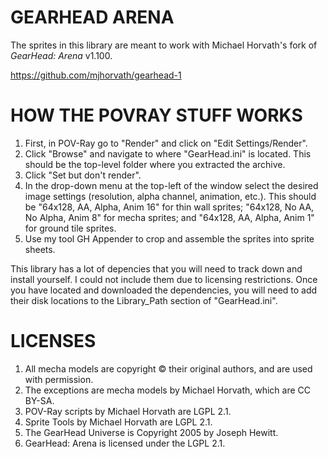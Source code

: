 # GEARHEAD ARENA

The sprites in this library are meant to work with Michael Horvath's fork of _GearHead: Arena_ v1.100.

https://github.com/mjhorvath/gearhead-1

# HOW THE POVRAY STUFF WORKS

1. First, in POV-Ray go to "Render" and click on "Edit Settings/Render".
1. Click "Browse" and navigate to where "GearHead.ini" is located. This should be the top-level folder where you extracted the archive.
1. Click "Set but don't render".
1. In the drop-down menu at the top-left of the window select the desired image settings (resolution, alpha channel, animation, etc.). This should be "64x128, AA, Alpha, Anim 16" for thin wall sprites; "64x128, No AA, No Alpha, Anim 8" for mecha sprites; and "64x128, AA, Alpha, Anim 1" for ground tile sprites.
1. Use my tool GH Appender to crop and assemble the sprites into sprite sheets.

This library has a lot of depencies that you will need to track down and install yourself. I could not include them due to licensing restrictions. Once you have located and downloaded the dependencies, you will need to add their disk locations to the Library_Path section of "GearHead.ini".

# LICENSES

1. All mecha models are copyright © their original authors, and are used with permission.
1. The exceptions are mecha models by Michael Horvath, which are CC BY-SA.
1. POV-Ray scripts by Michael Horvath are LGPL 2.1.
1. Sprite Tools by Michael Horvath are LGPL 2.1.
1. The GearHead Universe is Copyright 2005 by Joseph Hewitt.
1. GearHead: Arena is licensed under the LGPL 2.1.

